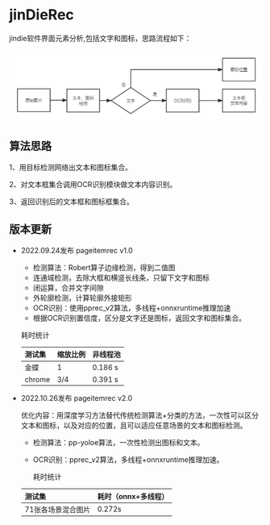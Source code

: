 # jinDieRec
jindie软件界面元素分析,包括文字和图标，思路流程如下：

![页面元素（文字、图标）检测_第二期](./imgs/页面元素（文字、图标）检测_第二期.png)

## 算法思路

1、用目标检测网络出文本和图标集合。

2、对文本框集合调用OCR识别模块做文本内容识别。

3、返回识别后的文本框和图标框集合。



## 版本更新

- 2022.09.24发布 pageitemrec v1.0

  - 检测算法：Robert算子边缘检测，得到二值图
  - 连通域检测，去除大框和横竖长线条，只留下文字和图标
  - 闭运算，合并文字间隙
  - 外轮廓检测，计算轮廓外接矩形
  - OCR识别：使用pprec_v2算法，多线程+onnxruntime推理加速
  - 根据OCR识别置信度，区分是文字还是图标，返回文字和图标集合。

  耗时统计

  | 测试集 | 缩放比例 | 非线程池 |
  | ------ | -------- | -------- |
  | 金蝶   | 1        | 0.186 s  |
  | chrome | 3/4      | 0.391 s  |

- 2022.10.26发布 pageitemrec v2.0

  优化内容：用深度学习方法替代传统检测算法+分类的方法，一次性可以区分文本和图标，以及对应的位置，且可以适应任意场景的文本和图标检测。

  - 检测算法：pp-yoloe算法，一次性检测出图标和文本。
  - OCR识别：pprec_v2算法，多线程+onnxruntime推理加速。

  	 耗时统计

  | 测试集             | 耗时（onnx+多线程） |
  | ------------------ | ------------------- |
  | 71张各场景混合图片 | 0.272s              |

